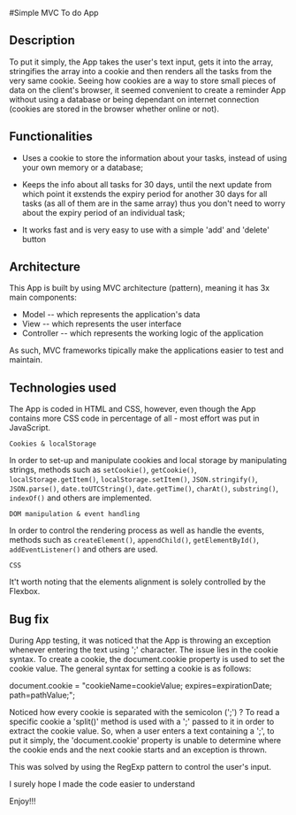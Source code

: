 #Simple MVC To do App

## Description

To put it simply, the App takes the user's text input, gets it into the array, stringifies the array into a cookie and then renders all the tasks from the very same cookie. Seeing how cookies are a way to store small pieces of data on the client's browser, it seemed convenient to create a reminder App without using a database or being dependant on internet connection (cookies are stored in the browser whether online or not).

## Functionalities 

- Uses a cookie to store the information about your tasks, instead of using your own memory or a database;

- Keeps the info about all tasks for 30 days, until the next update from which point it exstends the expiry period for another 30 days for all tasks (as all of them are in the same array) thus you don't need to worry about the expiry period of an individual task;

- It works fast and is very easy to use with a simple 'add' and 'delete' button

## Architecture

This App is built by using MVC architecture (pattern), meaning it has 3x main components:

 - Model -- which represents the application's data
 - View -- which represents the user interface 
 - Controller -- which represents the working logic of the application 

 As such, MVC frameworks tipically make the applications easier to test and maintain.

 ## Technologies used

The App is coded in HTML and CSS, however, even though the App contains more CSS code in percentage of all - most effort was put in JavaScript.

`` Cookies & localStorage ``

In order to set-up and manipulate cookies and local storage by manipulating strings, methods such as `setCookie()`, `getCookie()`, `localStorage.getItem()`, `localStorage.setItem()`, `JSON.stringify()`, `JSON.parse()`, `date.toUTCString()`, `date.getTime()`, `charAt()`, `substring()`, `indexOf()` and others are implemented.

`` DOM manipulation & event handling ``

In order to control the rendering process as well as handle the events, methods such as `createElement()`, `appendChild()`, `getElementById()`, `addEventListener()` and others are used.

`` CSS ``

It't worth noting that the elements alignment is solely controlled by the Flexbox.

 ## Bug fix

 During App testing, it was noticed that the App is throwing an exception whenever entering the text using ';' character. The issue lies in the cookie syntax. To create a cookie, the document.cookie property is used to set the cookie value. The general syntax for setting a cookie is as follows:

 document.cookie = "cookieName=cookieValue; expires=expirationDate; path=pathValue;";

Noticed how every cookie is separated with the semicolon (';') ? To read a specific cookie a 'split()' method is used with a ';' passed to it in order to extract the cookie value. So, when a user enters a text containing a ';', to put it simply, the 'document.cookie' property is unable to determine where the cookie ends and the next cookie starts and an exception is thrown. 

This was solved by using the RegExp pattern to control the user's input.

I surely hope I made the code easier to understand

Enjoy!!!

